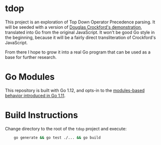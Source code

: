 tdop
========================================================================

This project is an exploration of Top Down Operator Precedence parsing.
It will be seeded with a version of [Douglas Crockford's demonstration](
http://crockford.com/javascript/tdop/index.html), translated into Go from the
original JavaScript. It won't be good Go style in the beginning, because it
will be a fairly direct transliteration of Crockford's JavaScript.

From there I hope to grow it into a real Go program that can be used as a base
for further research.

Go Modules
========================================================================
This repository is built with Go 1.12,
and opts-in to the [modules-based behavior introduced in Go 1.11](
https://github.com/golang/go/wiki/Modules#example).

Build Instructions
========================================================================

Change directory to the root of the `tdop` project and execute:

```bash
    go generate && go test ./... && go build
```
